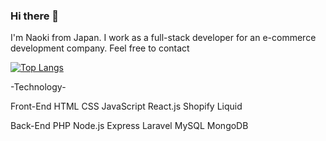 ### Hi there 👋
I'm Naoki from Japan. I work as a full-stack developer for an e-commerce development company.
Feel free to contact

[![Top Langs](https://github-readme-stats.vercel.app/api/top-langs/?username=naotake32&layout=pie)](https://github.com/anuraghazra/github-readme-stats)

-Technology-

Front-End
HTML
CSS
JavaScript
React.js
Shopify Liquid

Back-End
PHP
Node.js
Express
Laravel
MySQL
MongoDB
